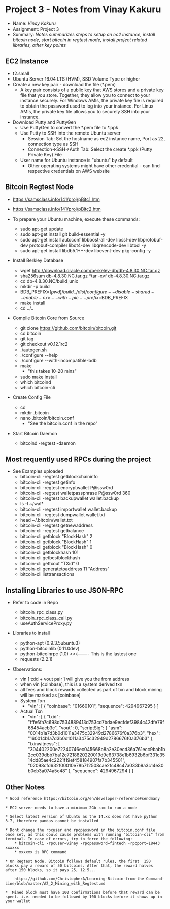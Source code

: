 # Project 3 - Notes from Vinay Kakuru

* Name: *Vinay Kakuru*
* Assignment: Project 3
* Summary: *Notes summarizes steps to setup an ec2 instance, install bitcoin node, start bitcoin in regtest mode, install project related libraries, other key points*

## EC2 Instance

* t2.small
* Ubuntu Server 16.04 LTS (HVM), SSD Volume Type or higher
* Create a new key pair - download the file (*.pem)
    * A key pair consists of a public key that AWS stores and a private key file that you store. Together, they allow you to connect to your instance securely. For Windows AMIs, the private key file is required to obtain the password used to log into your instance. For Linux AMIs, the private key file allows you to securely SSH into your instance.
* Download Putty and PuttyGen
    * Use PuttyGen to convert the *.pem file to *.ppk
    * Use Putty to SSH into the remote Ubuntu server
        * Session Tab: Set the hostname as ec2 instance name, Port as 22, connection type as SSH
        * Connection->SSH->Auth Tab: Select the create *.ppk (Putty Private Key) File
    * User name for Ubuntu instance is "ubuntu" by default
        * Other operating systems might have other credential - can find respective credentials on AWS website

## Bitcoin Regtest Node

* https://samsclass.info/141/proj/pBitc1.htm
* https://samsclass.info/141/proj/pBitc2.htm

* To prepare your Ubuntu machine, execute these commands:
    * sudo apt-get update
    * sudo apt-get install git build-essential -y
    * sudo apt-get install autoconf libboost-all-dev libssl-dev libprotobuf-dev protobuf-compiler libqt4-dev libqrencode-dev libtool -y
    * sudo apt-get install libdb5.1++-dev libevent-dev pkg-config -y

* Install Berkley Database
    * wget http://download.oracle.com/berkeley-db/db-4.8.30.NC.tar.gz
    * sha256sum db-4.8.30.NC.tar.gz
    *tar -xvf db-4.8.30.NC.tar.gz
    * cd db-4.8.30.NC/build_unix
    * mkdir -p build
    * BDB_PREFIX=$(pwd)/build ../dist/configure --disable-shared --enable-cxx --with-pic --prefix=$BDB_PREFIX
    * make install
    * cd ../..

* Compile Bitcoin Core from Source
    * git clone https://github.com/bitcoin/bitcoin.git
    * cd bitcoin
    * git tag
    * git checkout v0.12.1rc2
    * ./autogen.sh
    * ./configure --help
    * ./configure --with-incompatible-bdb
    * make
        * "this takes 10-20 mins"
    * sudo make install
    * which bitcoind
    * which bitcoin-cli

* Create Config File
    * cd
    * mkdir .bitcoin
    * nano .bitcoin/bitcoin.conf
        * "See the bitcoin.conf in the repo"

* Start Bitcoin Daemon
    * bitcoind -regtest -daemon

## Most requently used RPCs during the project

* See Examples uploaded
    * bitcoin-cli -regtest getblockchaininfo
    * bitcoin-cli -regtest getinfo
    * bitcoin-cli -regtest encryptwallet P@ssw0rd
    * bitcoin-cli -regtest walletpassphrase P@ssw0rd 360
    * bitcoin-cli -regtest backupwallet wallet.backup
    * ls -l ~/wal*
    * bitcoin-cli -regtest importwallet wallet.backup
    * bitcoin-cli -regtest dumpwallet wallet.txt
    * head ~/.bitcoin/wallet.txt
    * bitcoin-cli -regtest getnewaddress
    * bitcoin-cli -regtest getbalance
    * bitcoin-cli getblock "BlockHash" 2
    * bitcoin-cli getblock "BlockHash" 1
    * bitcoin-cli getblock "BlockHash" 0
    * bitcoin-cli getblockhash 101
    * bitcoin-cli getbestblockhash
    * bitcoin-cli gettxout "TXid" 0
    * bitcoin-cli generatetoaddress 11 "Address"
    * bitcoin-cli listtransactions

## Installing Libraries to use JSON-RPC
* Refer to code in Repo
    * bitcoin_rpc_class.py
    * bitcoin_rpc_class_call.py
    * useAuthServiceProxy.py

* Libraries to install
    * python-apt (0.9.3.5ubuntu3)
    * python-bitcoinlib (0.11.0dev)
    * python-bitcoinrpc (1.0) <<<---- This is the lastest one
    * requests (2.2.1)

* Observations: 
    * vin [ txid + vout pair ] will give you the from address
    * when vin [coinbase], this is a system derived txn
    * all fees and block rewards collected as part of txn and block mining will be marked as [coinbase]
    * System Txn
        * "vin": [
        {
          "coinbase": "01660101",
          "sequence": 4294967295
        }
        ]
    * Actual Txn
        * "vin": [
        {
          "txid": "fffe6fa7c698d7534889413d753cd7bdae9ecfdef3984c42dfe79f68454acb3c",
          "vout": 0,
          "scriptSig": {
            "asm": "0014b1a7d3b0d1011a3475c32949d2786676f0a376b3",
            "hex": "160014b1a7d3b0d1011a3475c32949d2786676f0a376b3"
          },
          "txinwitness": [
            "304402200e72240746ec045668b8a2e30ecd36a761ecc9bab1b2cc039dbb7ba12c7218820220019d9e63738e1b6932b6bf331c3514dd85ae4c2221f19ef458184907fa7b345501",
            "02098cfd632f00010e78b712508cae2fc48c47a033b9a3c14e30b0eb3a074a5e48"
          ],
          "sequence": 4294967294
        }
        ]
    
## Other Notes

    * Good reference https://bitcoin.org/en/developer-reference#sendmany

    * EC2 server needs to have a minimum 2Gb ram to run a node

    * Select latest version of Ubuntu as the 14.xx does not have python 3.7, therefore pandas cannot be installed

    * Dont change the rpcuser and rpcpassword in the bitcoin.conf file once set, as this could cause problems with running "bitcoin-cli" from terminal. In case of errors, try to force the following:
        * bitcoin-cli -rpcuser=vinay -rpcpassword=fintech -rpcport=18443 xxxxxx
        * xxxxxx is RPC command

    * On Regtest Node, Bitcoin follows default rules, the first  150 blocks pay a reward of 50 bitcoins. After that, the reward halves after 150 blocks, so it pays 25, 12.5...

        https://github.com/ChristopherA/Learning-Bitcoin-from-the-Command-Line/blob/master/A2_2_Mining_with_Regtest.md

    *  Mined block must have 100 confirmations before that reward can be spent. i.e. needed to be followed by 100 blocks before it shows up in your wallet
